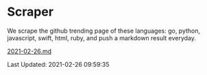 # Scraper

We scrape the github trending page of these languages: go, python, javascript, swift, html, ruby, and push a markdown result everyday.

[2021-02-26.md](https://github.com/henson/Scraper/blob/master/2021-02-26.md)

Last Updated: 2021-02-26 09:59:35
